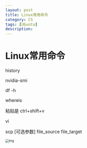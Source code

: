 ```yaml
---
layout: post
title: Linux常用命令 
category: CS
tags: [Ubuntu]
description: 
---
```


# Linux常用命令 

history 

nvidia-smi

df -h

whereis

粘贴是 ctrl+shift+v

vi

scp [可选参数] file_source file_target 

<img src="https://www.runoob.com/wp-content/uploads/2014/07/vim-vi-workmodel.png" alt="img" style="zoom:67%;" />